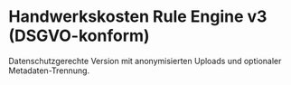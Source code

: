 # Handwerkskosten Rule Engine v3 (DSGVO-konform)

Datenschutzgerechte Version mit anonymisierten Uploads und optionaler Metadaten-Trennung.